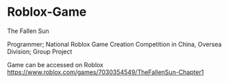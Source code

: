 # Roblox-Game


The Fallen Sun

Programmer; National Roblox Game Creation Competition in China, Oversea Division; Group Project


Game can be accessed on Roblox
https://www.roblox.com/games/7030354549/TheFallenSun-Chapter1 
